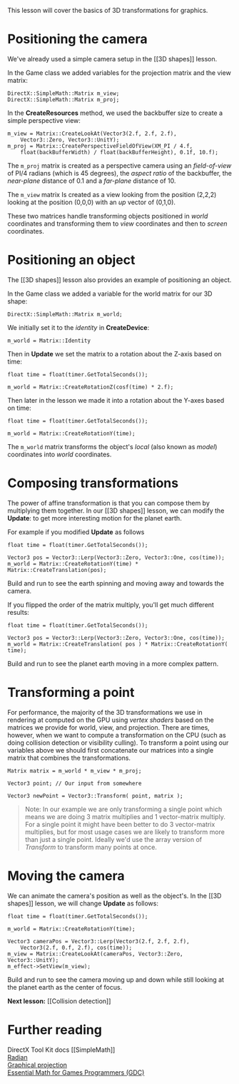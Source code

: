 This lesson will cover the basics of 3D transformations for graphics.

# Positioning the camera
We've already used a simple camera setup in the [[3D shapes]] lesson.

In the Game class we added variables for the projection matrix and the view matrix:

    DirectX::SimpleMath::Matrix m_view;
    DirectX::SimpleMath::Matrix m_proj;

In the **CreateResources** method, we used the backbuffer size to create a simple perspective view:

    m_view = Matrix::CreateLookAt(Vector3(2.f, 2.f, 2.f),
        Vector3::Zero, Vector3::UnitY);
    m_proj = Matrix::CreatePerspectiveFieldOfView(XM_PI / 4.f,
        float(backBufferWidth) / float(backBufferHeight), 0.1f, 10.f);

The ``m_proj`` matrix is created as a perspective camera using an _field-of-view_ of PI/4 radians (which is 45 degrees), the _aspect ratio_ of the backbuffer, the _near-plane_ distance of 0.1 and a _far-plane_ distance of 10.

The ``m_view`` matrix Is created as a view looking from the position (2,2,2) looking at the position (0,0,0) with an _up_ vector of (0,1,0).

These two matrices handle transforming objects positioned in _world_ coordinates and transforming them to _view_ coordinates and then to _screen_ coordinates.

# Positioning an object

The [[3D shapes]] lesson also provides an example of positioning an object.

In the Game class we added a variable for the world matrix for our 3D shape:

    DirectX::SimpleMath::Matrix m_world;

We initially set it to the _identity_ in **CreateDevice**:

    m_world = Matrix::Identity

Then in **Update** we set the matrix to a rotation about the Z-axis based on time:

    float time = float(timer.GetTotalSeconds());

    m_world = Matrix::CreateRotationZ(cosf(time) * 2.f);

Then later in the lesson we made it into a rotation about the Y-axes based on time:

    float time = float(timer.GetTotalSeconds());

    m_world = Matrix::CreateRotationY(time);

The ``m_world`` matrix transforms the object's _local_ (also known as _model_) coordinates into _world_ coordinates.

# Composing transformations

The power of affine transformation is that you can compose them by multiplying them together. In our [[3D shapes]] lesson, we can modify the **Update**: to get more interesting motion for the planet earth.

For example if you modified **Update** as follows

    float time = float(timer.GetTotalSeconds());

    Vector3 pos = Vector3::Lerp(Vector3::Zero, Vector3::One, cos(time));
    m_world = Matrix::CreateRotationY(time) * Matrix::CreateTranslation(pos);

Build and run to see the earth spinning and moving away and towards the camera.

If you flipped the order of the matrix multiply, you'll get much different results:

    float time = float(timer.GetTotalSeconds());

    Vector3 pos = Vector3::Lerp(Vector3::Zero, Vector3::One, cos(time));
    m_world = Matrix::CreateTranslation( pos ) * Matrix::CreateRotationY( time);

Build and run to see the planet earth moving in a more complex pattern.

# Transforming a point

For performance, the majority of the 3D transformations we use in rendering at computed on the GPU using _vertex shaders_ based on the matrices we provide for world, view, and projection. There are times, however, when we want to compute a transformation on the CPU (such as doing collision detection or visibility culling). To transform a point using our variables above we should first concatenate our matrices into a single matrix that combines the transformations.

    Matrix matrix = m_world * m_view * m_proj;

    Vector3 point; // Our input from somewhere

    Vector3 newPoint = Vector3::Transform( point, matrix );

> Note: In our example we are only transforming a single point which means we are doing 3 matrix multiplies and 1 vector-matrix multiply. For a single point it might have been better to do 3 vector-matrix multiplies, but for most usage cases we are likely to transform more than just a single point. Ideally we'd use the array version of *Transform* to transform many points at once.

# Moving the camera
We can animate the camera's position as well as the object's. In the [[3D shapes]] lesson, we will change **Update** as follows:

    float time = float(timer.GetTotalSeconds());

    m_world = Matrix::CreateRotationY(time);

    Vector3 cameraPos = Vector3::Lerp(Vector3(2.f, 2.f, 2.f),
        Vector3(2.f, 0.f, 2.f), cos(time));
    m_view = Matrix::CreateLookAt(cameraPos, Vector3::Zero, Vector3::UnitY);
    m_effect->SetView(m_view);

Build and run to see the camera moving up and down while still looking at the planet earth as the center of focus.

**Next lesson:** [[Collision detection]]

# Further reading

DirectX Tool Kit docs [[SimpleMath]]  
[Radian](http://en.wikipedia.org/wiki/Radian)  
[Graphical projection](http://en.wikipedia.org/wiki/Graphical_projection)  
[Essential Math for Games Programmers (GDC)](http://www.essentialmath.com/)